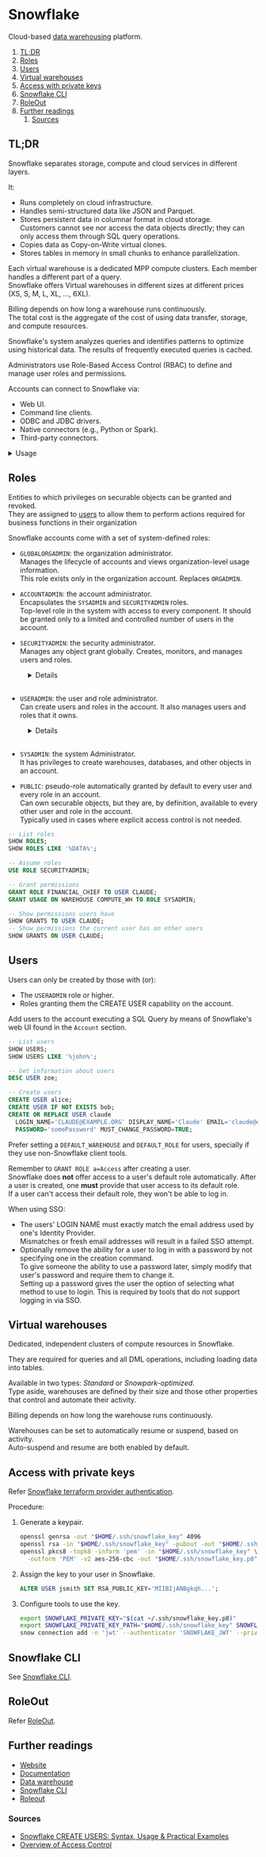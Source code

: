 # Snowflake

Cloud-based [data warehousing][data warehouse] platform.

1. [TL;DR](#tldr)
1. [Roles](#roles)
1. [Users](#users)
1. [Virtual warehouses](#virtual-warehouses)
1. [Access with private keys](#access-with-private-keys)
1. [Snowflake CLI](#snowflake-cli)
1. [RoleOut](#roleout)
1. [Further readings](#further-readings)
   1. [Sources](#sources)

## TL;DR

Snowflake separates storage, compute and cloud services in different layers.

It:

- Runs completely on cloud infrastructure.
- Handles semi-structured data like JSON and Parquet.
- Stores persistent data in columnar format in cloud storage.<br/>
  Customers cannot see nor access the data objects directly; they can only access them through SQL query operations.
- Copies data as Copy-on-Write virtual clones.
- Stores tables in memory in small chunks to enhance parallelization.

Each virtual warehouse is a dedicated MPP compute clusters. Each member handles a different part of a query.<br/>
Snowflake offers Virtual warehouses in different sizes at different prices (XS, S, M, L, XL, …, 6XL).

Billing depends on how long a warehouse runs continuously.<br/>
The total cost is the aggregate of the cost of using data transfer, storage, and compute resources.

Snowflake's system analyzes queries and identifies patterns to optimize using historical data. The results of frequently
executed queries is cached.

Administrators use Role-Based Access Control (RBAC) to define and manage user roles and permissions.

Accounts can connect to Snowflake via:

- Web UI.
- Command line clients.
- ODBC and JDBC drivers.
- Native connectors (e.g., Python or Spark).
- Third-party connectors.

<!-- Uncomment if used
<details>
  <summary>Setup</summary>

```sh
```

</details>
-->

<details>
  <summary>Usage</summary>

```sql
-- List users
SHOW USERS;
SHOW USERS LIKE '%john%';

-- Get information about users
DESC USER zoe;

-- Create users
CREATE USER alice;
CREATE USER IF NOT EXISTS bob;
CREATE OR REPLACE USER claude
  PASSWORD='somePassword' DISPLAY_NAME='Claude' EMAIL='claude@example.org'
  LOGIN_NAME='CLAUDE@EXAMPLE.ORG' MUST_CHANGE_PASSWORD=TRUE;

-- Make changes to users
ALTER USER IF EXISTS elijah RESET PASSWORD;
ALTER USER fred SET DISABLE_MFA=TRUE;
ALTER USER greg SET MINS_TO_UNLOCK=0;

-- Delete users
DROP USER snowman;


-- List roles
SHOW ROLES;
SHOW ROLES LIKE '%DATA%';

-- Grant permissions
GRANT ROLE someRole TO USER diane;
GRANT USAGE ON WAREHOUSE COMPUTE_WH TO ROLE SYSADMIN;

-- Show permissions resources have
SHOW GRANTS TO USER CLAUDE;
-- Show permissions the current user has on resources
SHOW GRANTS ON USER CLAUDE;


-- FIXME
DROP DATABASE IF EXISTS sf_tuts;
DROP WAREHOUSE IF EXISTS sf_tuts_wh;
```

</details>

<!-- Uncomment if used
<details>
  <summary>Real world use cases</summary>

```sh
```

</details>
-->

## Roles

Entities to which privileges on securable objects can be granted and revoked.<br/>
They are assigned to [users] to allow them to perform actions required for business functions in their organization

Snowflake accounts come with a set of system-defined roles:

- `GLOBALORGADMIN`: the organization administrator.<br/>
  Manages the lifecycle of accounts and views organization-level usage information.<br/>
  This role exists only in the organization account. Replaces `ORGADMIN`.
- `ACCOUNTADMIN`: the account administrator.<br/>
  Encapsulates the `SYSADMIN` and `SECURITYADMIN` roles.<br/>
  Top-level role in the system with access to every component. It should be granted only to a limited and controlled
  number of users in the account.
- `SECURITYADMIN`: the security administrator.<br/>
  Manages any object grant globally. Creates, monitors, and manages users and roles.

  <details style='padding: 0 0 1rem 1rem'>

  This role is granted `MANAGE GRANTS` privilege to be able to modify any grant, including revoking it.<br/>
  It does **not**, though, give the `SECURITYADMIN` the ability to perform **other** actions like creating objects. To
  do so, the role must **also** be granted the privileges needed for those actions.

  It is also granted the `USERADMIN` role.

  </details>

- `USERADMIN`: the user and role administrator.<br/>
  Can create users and roles in the account. It also manages users and roles that it owns.

  <details style='padding: 0 0 1rem 1rem'>

  This role is granted the `CREATE USER` and `CREATE ROLE` privileges.

  Only roles with the `OWNERSHIP` privilege on an object (user or role in this case), or a higher role, can modify an
  object's properties.

  </details>

- `SYSADMIN`: the system Administrator.<br/>
  It has privileges to create warehouses, databases, and other objects in an account.
- `PUBLIC`: pseudo-role automatically granted by default to every user and every role in an account.<br/>
  Can own securable objects, but they are, by definition, available to every other user and role in the account.<br/>
  Typically used in cases where explicit access control is not needed.

```sql
-- List roles
SHOW ROLES;
SHOW ROLES LIKE '%DATA%';

-- Assume roles
USE ROLE SECURITYADMIN;

-- Grant permissions
GRANT ROLE FINANCIAL_CHIEF TO USER CLAUDE;
GRANT USAGE ON WAREHOUSE COMPUTE_WH TO ROLE SYSADMIN;

-- Show permissions users have
SHOW GRANTS TO USER CLAUDE;
-- Show permissions the current user has on other users
SHOW GRANTS ON USER CLAUDE;
```

## Users

Users can only be created by those with (or):

- The `USERADMIN` role or higher.
- Roles granting them the CREATE USER capability on the account.

Add users to the account executing a SQL Query by means of Snowflake's web UI found in the `Account` section.

```sql
-- List users
SHOW USERS;
SHOW USERS LIKE '%john%';

-- Get information about users
DESC USER zoe;

-- Create users
CREATE USER alice;
CREATE USER IF NOT EXISTS bob;
CREATE OR REPLACE USER claude
  LOGIN_NAME='CLAUDE@EXAMPLE.ORG' DISPLAY_NAME='Claude' EMAIL='claude@example.org'
  PASSWORD='somePassword' MUST_CHANGE_PASSWORD=TRUE;
```

Prefer setting a `DEFAULT_WAREHOUSE` and `DEFAULT_ROLE` for users, specially if they use non-Snowflake client tools.

Remember to `GRANT ROLE a=Access` after creating a user.<br/>
Snowflake does **not** offer access to a user's default role automatically. After a user is created, one **must**
provide that user access to its default role.<br/>
If a user can't access their default role, they won't be able to log in.

When using SSO:

- The users' LOGIN NAME must exactly match the email address used by one's Identity Provider.<br/>
  Mismatches or fresh email addresses will result in a failed SSO attempt.
- Optionally remove the ability for a user to log in with a password by not specifying one in the creation command.<br/>
  To give someone the ability to use a password later, simply modify that user's password and require them to change
  it.<br/>
  Setting up a password gives the user the option of selecting what method to use to login. This is required by tools
  that do not support logging in via SSO.

## Virtual warehouses

Dedicated, independent clusters of compute resources in Snowflake.

They are required for queries and all DML operations, including loading data into tables.

Available in two types: _Standard_ or _Snowpark-optimized_.<br/>
Type aside, warehouses are defined by their size and those other properties that control and automate their activity.

Billing depends on how long the warehouse runs continuously.

Warehouses can be set to automatically resume or suspend, based on activity.<br/>
Auto-suspend and resume are both enabled by default.

## Access with private keys

Refer [Snowflake terraform provider authentication].

Procedure:

1. Generate a keypair.

   ```sh
   openssl genrsa -out "$HOME/.ssh/snowflake_key" 4096
   openssl rsa -in "$HOME/.ssh/snowflake_key" -pubout -out "$HOME/.ssh/snowflake_key.pub"
   openssl pkcs8 -topk8 -inform 'pem' -in "$HOME/.ssh/snowflake_key" \
     -outform 'PEM' -v2 aes-256-cbc -out "$HOME/.ssh/snowflake_key.p8"
   ```

1. Assign the key to your user in Snowflake.

   ```sql
   ALTER USER jsmith SET RSA_PUBLIC_KEY='MIIBIjANBgkqh...';
   ```

1. Configure tools to use the key.

   ```sh
   export SNOWFLAKE_PRIVATE_KEY="$(cat ~/.ssh/snowflake_key.p8)"
   export SNOWFLAKE_PRIVATE_KEY_PATH="$HOME/.ssh/snowflake_key" SNOWFLAKE_PRIVATE_KEY_PASSPHRASE='somePassword'
   snow connection add -n 'jwt' --authenticator 'SNOWFLAKE_JWT' --private-key-file "$HOME/.ssh/snowflake_key"
   ```

## Snowflake CLI

See [Snowflake CLI].

## RoleOut

Refer [RoleOut].

## Further readings

- [Website]
- [Documentation]
- [Data warehouse]
- [Snowflake CLI]
- [Roleout]

### Sources

- [Snowflake CREATE USERS: Syntax, Usage & Practical Examples]
- [Overview of Access Control]

<!--
  Reference
  ═╬═Time══
  -->

<!-- In-article sections -->
[users]: #users

<!-- Knowledge base -->
[Data warehouse]: ../data%20warehouse.md
[RoleOut]: roleout.md
[Snowflake CLI]: cli.md

<!-- Files -->
<!-- Upstream -->
[Documentation]: https://docs.snowflake.com/en/
[Overview of Access Control]: https://docs.snowflake.com/en/user-guide/security-access-control-overview
[Website]: https://www.snowflake.com/en/

<!-- Others -->
[Snowflake CREATE USERS: Syntax, Usage & Practical Examples]: https://hevodata.com/learn/snowflake-create-users/
[Snowflake terraform provider authentication]: https://registry.terraform.io/providers/Snowflake-Labs/snowflake/latest/docs#authentication
